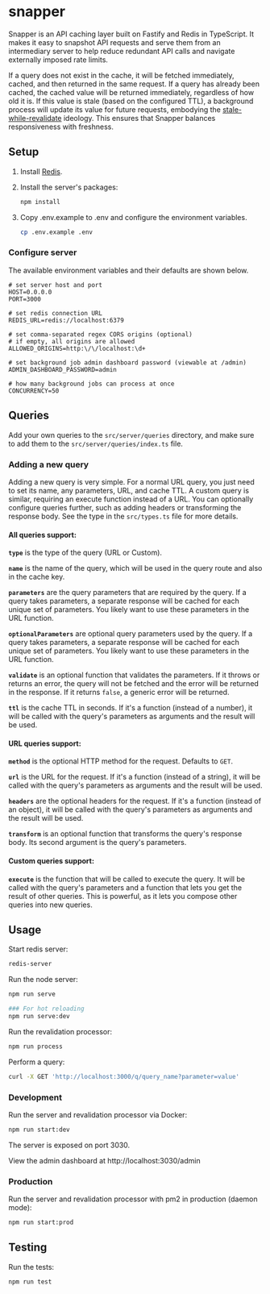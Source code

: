 # snapper

Snapper is an API caching layer built on Fastify and Redis in TypeScript. It
makes it easy to snapshot API requests and serve them from an intermediary
server to help reduce redundant API calls and navigate externally imposed rate
limits.

If a query does not exist in the cache, it will be fetched immediately, cached,
and then returned in the same request. If a query has already been cached, the
cached value will be returned immediately, regardless of how old it is. If this
value is stale (based on the configured TTL), a background process will update
its value for future requests, embodying the
[stale-while-revalidate](https://web.dev/articles/stale-while-revalidate)
ideology. This ensures that Snapper balances responsiveness with freshness.

## Setup

1. Install [Redis](https://redis.io/docs/install/install-redis/).

2. Install the server's packages:

   ```sh
   npm install
   ```

3. Copy .env.example to .env and configure the environment variables.

   ```sh
   cp .env.example .env
   ```

### Configure server

The available environment variables and their defaults are shown below.

```
# set server host and port
HOST=0.0.0.0
PORT=3000

# set redis connection URL
REDIS_URL=redis://localhost:6379

# set comma-separated regex CORS origins (optional)
# if empty, all origins are allowed
ALLOWED_ORIGINS=http:\/\/localhost:\d+

# set background job admin dashboard password (viewable at /admin)
ADMIN_DASHBOARD_PASSWORD=admin

# how many background jobs can process at once
CONCURRENCY=50
```

## Queries

Add your own queries to the `src/server/queries` directory, and make sure to add
them to the `src/server/queries/index.ts` file.

### Adding a new query

Adding a new query is very simple. For a normal URL query, you just need to set
its name, any parameters, URL, and cache TTL. A custom query is similar,
requiring an execute function instead of a URL. You can optionally configure
queries further, such as adding headers or transforming the response body. See
the type in the `src/types.ts` file for more details.

#### All queries support:

**`type`** is the type of the query (URL or Custom).

**`name`** is the name of the query, which will be used in the query route and
also in the cache key.

**`parameters`** are the query parameters that are required by the query. If a
query takes parameters, a separate response will be cached for each unique set
of parameters. You likely want to use these parameters in the URL function.

**`optionalParameters`** are optional query parameters used by the query. If a
query takes parameters, a separate response will be cached for each unique set
of parameters. You likely want to use these parameters in the URL function.

**`validate`** is an optional function that validates the parameters. If it
throws or returns an error, the query will not be fetched and the error will be
returned in the response. If it returns `false`, a generic error will be
returned.

**`ttl`** is the cache TTL in seconds. If it's a function (instead of a number),
it will be called with the query's parameters as arguments and the result will
be used.

#### URL queries support:

**`method`** is the optional HTTP method for the request. Defaults to `GET`.

**`url`** is the URL for the request. If it's a function (instead of a string),
it will be called with the query's parameters as arguments and the result will
be used.

**`headers`** are the optional headers for the request. If it's a function
(instead of an object), it will be called with the query's parameters as
arguments and the result will be used.

**`transform`** is an optional function that transforms the query's response
body. Its second argument is the query's parameters.

#### Custom queries support:

**`execute`** is the function that will be called to execute the query. It will
be called with the query's parameters and a function that lets you get the
result of other queries. This is powerful, as it lets you compose other queries
into new queries.

## Usage

Start redis server:
```sh
redis-server
```

Run the node server:

```sh
npm run serve

### For hot reloading 
npm run serve:dev
```

Run the revalidation processor:

```sh
npm run process
```

Perform a query:

```sh
curl -X GET 'http://localhost:3000/q/query_name?parameter=value'
```

### Development

Run the server and revalidation processor via Docker:

```sh
npm run start:dev
```

The server is exposed on port 3030.

View the admin dashboard at http://localhost:3030/admin

### Production

Run the server and revalidation processor with pm2 in production (daemon mode):

```sh
npm run start:prod
```

## Testing

Run the tests:

```sh
npm run test
```
